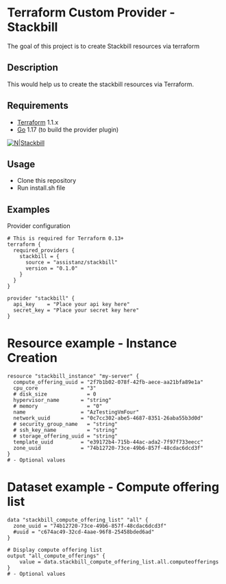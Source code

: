 # Terraform Custom Provider - Stackbill

The goal of this project is to create Stackbill resources via terraform

## Description

This would help us to create the stackbill resources via Terraform.

## Requirements
- [Terraform](https://www.terraform.io/downloads.html) 1.1.x
- [Go](https://golang.org/doc/install) 1.17 (to build the provider plugin)

[![N|Stackbill](https://www.stackbill.com/wp-content/uploads/2017/11/stackbill-logo-white.png)](https://www.stackbill.com/)

## Usage
- Clone this repository
- Run install.sh file

## Examples
Provider configuration

```
# This is required for Terraform 0.13+
terraform {
  required_providers {
    stackbill = {
      source = "assistanz/stackbill"
      version = "0.1.0"
    }
  }
}

provider "stackbill" {
  api_key    = "Place your api key here"
  secret_key = "Place your secret key here"
}
```

# Resource example - Instance Creation
```
resource "stackbill_instance" "my-server" {
  compute_offering_uuid = "2f7b1b02-078f-42fb-aece-aa21bfa89e1a"
  cpu_core              = "3"
  # disk_size             = 0
  hypervisor_name       = "string"
  # memory                = "0"
  name                  = "AzTestingVmFour"
  network_uuid          = "0c7cc302-abe5-4687-8351-26aba55b3d0d"
  # security_group_name   = "string"
  # ssh_key_name          = "string"
  # storage_offering_uuid = "string"
  template_uuid         = "e39172b4-715b-44ac-ada2-7f97f733eecc"
  zone_uuid             = "74b12720-73ce-49b6-857f-48cdac6dcd3f"
}
# - Optional values
```

# Dataset example - Compute offering list
```
data "stackbill_compute_offering_list" "all" {
  zone_uuid = "74b12720-73ce-49b6-857f-48cdac6dcd3f"
  #uuid = "c674ac49-32cd-4aae-96f8-25458bded6ad"
}

# Display compute offering list
output "all_compute_offerings" {
    value = data.stackbill_compute_offering_list.all.computeofferings
}
# - Optional values
```